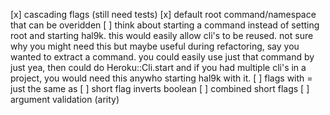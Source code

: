 [x] cascading flags (still need tests)
[x] default root command/namespace that can be overidden
[ ] think about starting a command instead of setting root and starting
hal9k. this would easily allow cli's to be reused. not sure why you
might need this but maybe useful during refactoring, say you wanted
to extract a command. you could easily use just that command by just
yea, then could do Heroku::Cli.start
and if you had multiple cli's in a project, you would need this anywho
starting hal9k with it.
[ ] flags with = just the same as <SPACE>
[ ] short flag inverts boolean
[ ] combined short flags
[ ] argument validation (arity)
